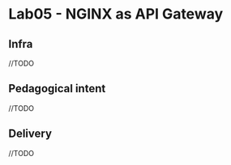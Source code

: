 # Lab05 - NGINX as API Gateway

## Infra

//TODO

## Pedagogical intent

//TODO

## Delivery

//TODO
